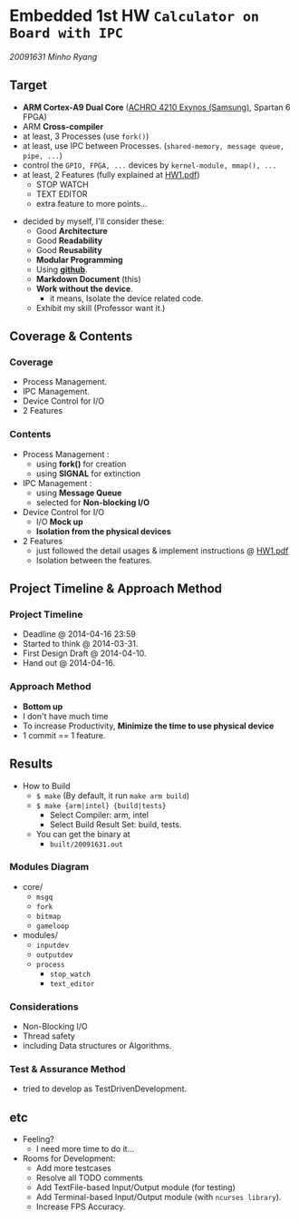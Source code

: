 # Embedded 1st HW `Calculator on Board with IPC`
*20091631 Minho Ryang*

## Target
- **ARM Cortex-A9 Dual Core** ([ACHRO 4210 Exynos (Samsung)](http:/huins.com/en/m12.php?m=rd&no=100), Spartan 6 FPGA)
- ARM **Cross-compiler**
- at least, 3 Processes (use `fork()`)
- at least, use IPC between Processes. (`shared-memory, message queue, pipe, ...`)
- control the `GPIO, FPGA, ...` devices by `kernel-module, mmap(), ...`
- at least, 2 Features (fully explained at [HW1.pdf](http://dcclab.sogang.ac.kr/?module=file&act=procFileDownload&file_srl=1554&sid=777df414f46f23cb456298f7c2c27506))
	- STOP WATCH
	- TEXT EDITOR
	- extra feature to more points...
+ decided by myself, I'll consider these:
	+ Good **Architecture**
	+ Good **Readability**
	+ Good **Reusability**
	+ **Modular Programming**
	+ Using [**github**](http://github.com/minhoryang/Minho-EmbeddedSystem-HW1-FPGA-IPC).
	+ **Markdown Document** (this)
	+ **Work without the device**.
		+ it means, Isolate the device related code.
	+ Exhibit my skill (Professor want it.)

## Coverage & Contents
### Coverage
- Process Management.
- IPC Management.
- Device Control for I/O
- 2 Features

### Contents
- Process Management :
	- using **fork()** for creation
	- using **SIGNAL** for extinction
- IPC Management :
	- using **Message Queue**
	- selected for **Non-blocking I/O**
- Device Control for I/O
	- I/O **Mock up**
	- **Isolation from the physical devices**
- 2 Features
	- just followed the detail usages & implement instructions @ [HW1.pdf](http://dcclab.sogang.ac.kr/?module=file&act=procFileDownload&file_srl=1554&sid=777df414f46f23cb456298f7c2c27506)
	- Isolation between the features.

## Project Timeline & Approach Method
### Project Timeline
- Deadline @ 2014-04-16 23:59
- Started to think @ 2014-03-31.
- First Design Draft @ 2014-04-10.
- Hand out @ 2014-04-16.

### Approach Method
- **Bottom up**
- I don't have much time
- To increase Productivity, **Minimize the time to use physical device**
- 1 commit == 1 feature.

## Results
- How to Build
	- `$ make` (By default, it run `make arm build`)
	- `$ make {arm|intel} {build|tests}`
		- Select Compiler: arm, intel
		- Select Build Result Set: build, tests.
    - You can get the binary at
    	- `built/20091631.out`

### Modules Diagram
- core/
	- `msgq`
	- `fork`
	- `bitmap`
	- `gameloop`
- modules/
	- `inputdev`
	- `outputdev`
	- `process`
		- `stop_watch`
		- `text_editor`

### Considerations
- Non-Blocking I/O
- Thread safety
- including Data structures or Algorithms.

### Test & Assurance Method
- tried to develop as TestDrivenDevelopment.

## etc
- Feeling?
	- I need more time to do it...
- Rooms for Development:
	- Add more testcases
	- Resolve all TODO comments
	- Add TextFile-based Input/Output module (for testing)
	- Add Terminal-based Input/Output module (with `ncurses library`).
	- Increase FPS Accuracy.
